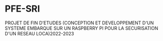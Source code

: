 # PFE-SRI
PROJET DE FIN D’ETUDES (CONCEPTION ET DEVELOPPEMENT D'UN SYSTEME EMBARQUE SUR UN RASPBERRY PI POUR LA SECURISATION D'UN RESEAU LOCA)2022-2023
